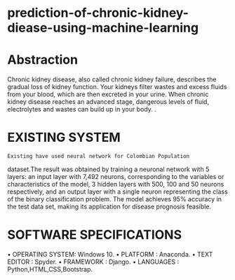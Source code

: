 # prediction-of-chronic-kidney-diease-using-machine-learning 

# Abstraction 
  Chronic kidney disease, also called chronic kidney failure, describes the
gradual loss of kidney function. Your kidneys filter wastes and excess fluids
from your blood, which are then excreted in your urine. When chronic kidney
disease reaches an advanced stage, dangerous levels of fluid, electrolytes and
wastes can build up in your body. . 

# EXISTING SYSTEM 
    Existing have used neural network for Colombian Population
dataset.The result was obtained by training a neuronal network with 5 layers:
an input layer with 7,492 neurons, corresponding to the variables or
characteristics of the model, 3 hidden layers with 500, 100 and 50 neurons
respectively, and an output layer with a single neuron representing the class of
the binary classification problem.
The model achieves 95% accuracy in the test data set, making its application
for disease prognosis feasible.  

# SOFTWARE SPECIFICATIONS 
• OPERATING SYSTEM: Windows 10.
• PLATFORM : Anaconda.
• TEXT EDITOR : Spyder.
• FRAMEWORK : Django.
• LANGUAGES : Python,HTML,CSS,Bootstrap. 

